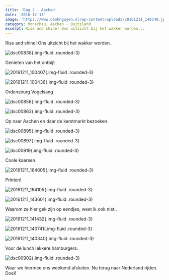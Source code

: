 ```yaml
---
title: 'Dag 2 - Aachen'
date: '2016-12-13'
image: 'https://www.danhnguyen.nl/wp-content/uploads/20161211_140340.jpg'
category: Monschau, Aachen - Duitsland
excerpt: Rise and shine! Ons uitzicht bij het wakker worden...
---
```


Rise and shine! Ons uitzicht bij het wakker worden.

![dsc00838](https://www.danhnguyen.nl/wp-content/uploads/DSC00838-1024x576.jpg){.img-fluid .rounded-3}

Genieten van het ontbijt

![20161211_100407](https://www.danhnguyen.nl/wp-content/uploads/20161211_100407-1024x576.jpg){.img-fluid .rounded-3}

![20161211_100436](https://www.danhnguyen.nl/wp-content/uploads/20161211_100436-1024x576.jpg){.img-fluid .rounded-3}

Ordensburg Vogelsang

![dsc00856](https://www.danhnguyen.nl/wp-content/uploads/DSC00856-1024x576.jpg){.img-fluid .rounded-3}

![dsc00863](https://www.danhnguyen.nl/wp-content/uploads/DSC00863-1024x576.jpg){.img-fluid .rounded-3}

Op naar Aachen en daar de kerstmarkt bezoeken.

![dsc00895](https://www.danhnguyen.nl/wp-content/uploads/DSC00895-1024x576.jpg){.img-fluid .rounded-3}

![dsc00897](https://www.danhnguyen.nl/wp-content/uploads/DSC00897-1024x576.jpg){.img-fluid .rounded-3}

![dsc00919](https://www.danhnguyen.nl/wp-content/uploads/DSC00919-1024x576.jpg){.img-fluid .rounded-3}

Coole kaarsen.

![20161211_164605](https://www.danhnguyen.nl/wp-content/uploads/20161211_164605-1024x576.jpg){.img-fluid .rounded-3}

Printen!

![20161211_164105](https://www.danhnguyen.nl/wp-content/uploads/20161211_164105-1024x576.jpg){.img-fluid .rounded-3}

![20161211_143601](https://www.danhnguyen.nl/wp-content/uploads/20161211_143601-1024x576.jpg){.img-fluid .rounded-3}

Waarom ze hier gek zijn op eendjes, weet ik ook niet..

![20161211_141432](https://www.danhnguyen.nl/wp-content/uploads/20161211_141432-1024x576.jpg){.img-fluid .rounded-3}

![20161211_140741](https://www.danhnguyen.nl/wp-content/uploads/20161211_140741-1024x576.jpg){.img-fluid .rounded-3}

![20161211_140340](https://www.danhnguyen.nl/wp-content/uploads/20161211_140340-1024x576.jpg){.img-fluid .rounded-3}

Voor de lunch lekkere hamburgers.

![dsc00902](https://www.danhnguyen.nl/wp-content/uploads/DSC00902-1024x576.jpg){.img-fluid .rounded-3}

Waar we hiermee ons weekend afsluiten. Nu terug naar Nederland rijden. Doei!
